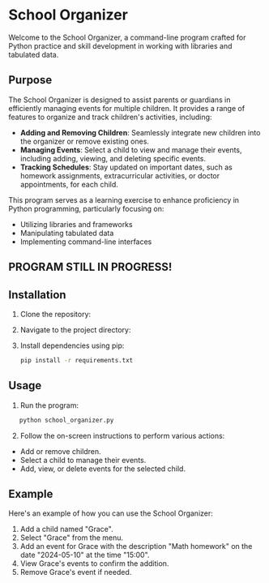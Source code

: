 # School Organizer

Welcome to the School Organizer, a command-line program crafted for Python practice and skill development in working with libraries and tabulated data.

## Purpose

The School Organizer is designed to assist parents or guardians in efficiently managing events for multiple children. It provides a range of features to organize and track children's activities, including:

- **Adding and Removing Children**: Seamlessly integrate new children into the organizer or remove existing ones.
- **Managing Events**: Select a child to view and manage their events, including adding, viewing, and deleting specific events.
- **Tracking Schedules**: Stay updated on important dates, such as homework assignments, extracurricular activities, or doctor appointments, for each child.

This program serves as a learning exercise to enhance proficiency in Python programming, particularly focusing on:

- Utilizing libraries and frameworks
- Manipulating tabulated data
- Implementing command-line interfaces

## PROGRAM STILL IN PROGRESS!

## Installation

1. Clone the repository:

2. Navigate to the project directory:

3. Install dependencies using pip:

   ```bash
   pip install -r requirements.txt
   ```

## Usage

1. Run the program:

```bash
   python school_organizer.py
```

2. Follow the on-screen instructions to perform various actions:

- Add or remove children.
- Select a child to manage their events.
- Add, view, or delete events for the selected child.

## Example

Here's an example of how you can use the School Organizer:

1. Add a child named "Grace".
2. Select "Grace" from the menu.
3. Add an event for Grace with the description "Math homework" on the date "2024-05-10" at the time "15:00".
4. View Grace's events to confirm the addition.
5. Remove Grace's event if needed.
